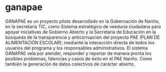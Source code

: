 # ganapae
GANAPAE es un proyecto piloto desarrollado en la Gobernación de Nariño, en la secretaria TIC, como Sistema estratégico de veeduría ciudadana para apoyar iniciativas de Gobierno Abierto y la Secretaria de Educación en la búsqueda de la transparencia y anticorrupción del proyecto PAE (PLAN DE ALIMENTACIÓN ESCOLAR); mediante la interacción directa de todos los usuarios del programa y los responsables administrativos. El sistema GANAPAE vela por atender, responder y reportar de manera pronta los posibles problemas, falencias y casos de éxito en el PAE Nariño. Como también la generación de datos colectivos de carácter abierto.
